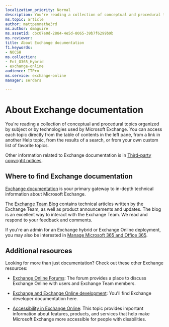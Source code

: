 ```yaml
---
localization_priority: Normal
description: You're reading a collection of conceptual and procedural topics organized by subject or by technologies used by Microsoft Exchange. You can access each topic directly from the table of contents in the left pane, from a link in another Help topic, from the results of a search, or from your own custom list of favorite topics.
ms.topic: article
author: mattpennathe3rd
ms.author: dmaguire
ms.assetid: cbc07e0d-2884-4e5d-8065-39b7f6299b9b
ms.reviewer: 
title: About Exchange documentation
f1.keywords:
- NOCSH
ms.collection:
- Ent_O365_Hybrid
- exchange-online
audience: ITPro
ms.service: exchange-online
manager: serdars

---
```


# About Exchange documentation

You're reading a collection of conceptual and procedural topics organized by subject or by technologies used by Microsoft Exchange. You can access each topic directly from the table of contents in the left pane, from a link in another Help topic, from the results of a search, or from your own custom list of favorite topics.

Other information related to Exchange documentation is in [Third-party copyright notices](https://docs.microsoft.com/exchange/about-documentation/third-party-copyrights).

## Where to find Exchange documentation

[Exchange documentation](https://docs.microsoft.com/exchange/) is your primary gateway to in-depth technical information about Microsoft Exchange.

The [Exchange Team Blog](https://techcommunity.microsoft.com/t5/exchange-team-blog/bg-p/Exchange) contains technical articles written by the Exchange Team, as well as product announcements and updates. The blog is an excellent way to interact with the Exchange Team. We read and respond to your feedback and comments.

If you're an admin for an Exchange hybrid or Exchange Online deployment, you may also be interested in [Manage Microsoft 365 and Office 365](https://docs.microsoft.com/Office365/).

## Additional resources

Looking for more than just documentation? Check out these other Exchange resources:

- [Exchange Online Forums](https://go.microsoft.com/fwlink/p/?linkId=267542): The forum provides a place to discuss Exchange Online with users and Exchange Team members.

- [Exchange and Exchange Online development](https://docs.microsoft.com/exchange/client-developer/exchange-server-development): You'll find Exchange developer documentation here.

- [Accessibility in Exchange Online](https://docs.microsoft.com/Exchange/accessibility/accessibility): This topic provides important information about features, products, and services that help make Microsoft Exchange more accessible for people with disabilities.
